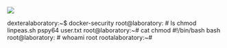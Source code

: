 ![](Maszyny/Linux/Laboratory/Pasted%20image%2020210912025443.png)

dexteralaboratory:~$ docker-security
root@laboratory: # ls
chmod linpeas.sh pspy64 user.txt
root@laboratory:~# cat chmod
#!/bin/bash
bash
root@laboratory: # whoami
root
rootalaboratory:~#

